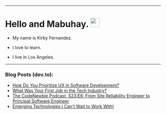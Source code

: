 
<img src="https://komarev.com/ghpvc/?username=kirbygit&style=flat-square&color=blue" alt=""/>

---
<h1>
  Hello and Mabuhay.
  <img src="https://media.giphy.com/media/hvRJCLFzcasrR4ia7z/giphy.gif" width="30px"/>
</h1>

- My name is Kirby Fernandez.

- I love to learn.

- I live in Los Angeles.

---

### Blog Posts (dev.to):
<!-- BLOG-POST-LIST:START -->
- [How Do You Prioritize UX in Software Development?](https://dev.to/codenewbieteam/how-do-you-prioritize-ux-in-software-development-ac7)
- [What Was Your First Job in the Tech Industry?](https://dev.to/codenewbieteam/what-was-your-first-job-in-the-tech-industry-208m)
- [The CodeNewbie Podcast, S23:E6: From Site Reliability Engineer to Principal Software Engineer](https://dev.to/codenewbieteam/the-codenewbie-podcast-s23e6-from-site-reliability-engineer-to-principal-software-engineer-g36)
- [Emerging Technologies I Can&#39;t Wait to Work With!](https://dev.to/codenewbieteam/emerging-technologies-i-cant-wait-to-work-with-2cpf)
<!-- BLOG-POST-LIST:END -->

